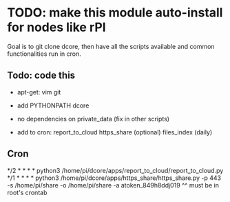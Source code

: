 
# TODO: make this module auto-install for nodes like rPI

Goal is to git clone dcore, then have all the scripts available and common functionalities run in cron.

## Todo: code this

- apt-get:
    vim
    git

- add PYTHONPATH dcore

- no dependencies on private_data (fix in other scripts)

- add to cron:
    report_to_cloud
    https_share (optional)
    files_index (daily)

## Cron

*/2 * * * * python3 /home/pi/dcore/apps/report_to_cloud/report_to_cloud.py
*/1 * * * * python3 /home/pi/dcore/apps/https_share/https_share.py -p 443 -s /home/pi/share -o /home/pi/share -a atoken_849h8ddj019
^^ must be in root's crontab


